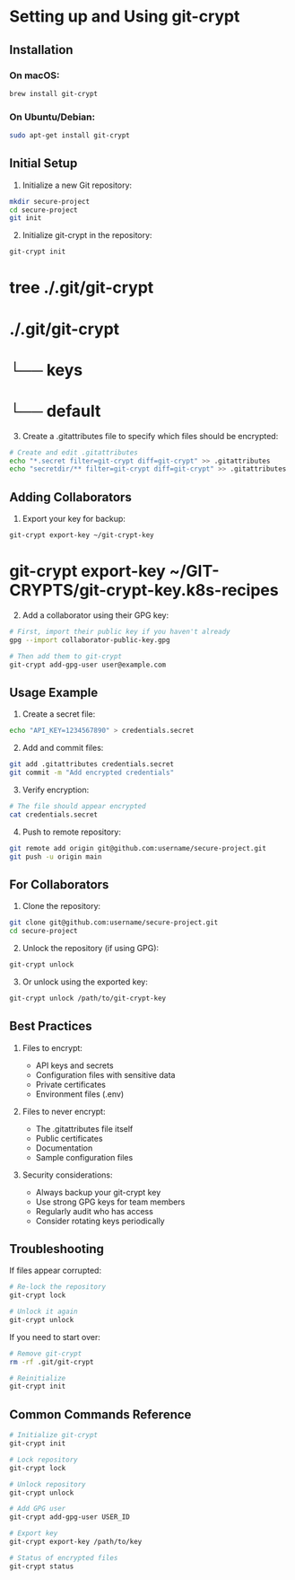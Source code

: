# Setting up and Using git-crypt

## Installation

### On macOS:
```bash
brew install git-crypt
```

### On Ubuntu/Debian:
```bash
sudo apt-get install git-crypt
```

## Initial Setup

1. Initialize a new Git repository:
```bash
mkdir secure-project
cd secure-project
git init
```

2. Initialize git-crypt in the repository:
```bash
git-crypt init
```

#  tree ./.git/git-crypt
# ./.git/git-crypt
# └── keys
#     └── default



3. Create a .gitattributes file to specify which files should be encrypted:
```bash
# Create and edit .gitattributes
echo "*.secret filter=git-crypt diff=git-crypt" >> .gitattributes
echo "secretdir/** filter=git-crypt diff=git-crypt" >> .gitattributes
```

## Adding Collaborators

1. Export your key for backup:
```bash
git-crypt export-key ~/git-crypt-key
```

# git-crypt export-key ~/GIT-CRYPTS/git-crypt-key.k8s-recipes


2. Add a collaborator using their GPG key:
```bash
# First, import their public key if you haven't already
gpg --import collaborator-public-key.gpg

# Then add them to git-crypt
git-crypt add-gpg-user user@example.com
```

## Usage Example

1. Create a secret file:
```bash
echo "API_KEY=1234567890" > credentials.secret
```

2. Add and commit files:
```bash
git add .gitattributes credentials.secret
git commit -m "Add encrypted credentials"
```

3. Verify encryption:
```bash
# The file should appear encrypted
cat credentials.secret
```

4. Push to remote repository:
```bash
git remote add origin git@github.com:username/secure-project.git
git push -u origin main
```

## For Collaborators

1. Clone the repository:
```bash
git clone git@github.com:username/secure-project.git
cd secure-project
```

2. Unlock the repository (if using GPG):
```bash
git-crypt unlock
```

3. Or unlock using the exported key:
```bash
git-crypt unlock /path/to/git-crypt-key
```

## Best Practices

1. Files to encrypt:
   - API keys and secrets
   - Configuration files with sensitive data
   - Private certificates
   - Environment files (.env)

2. Files to never encrypt:
   - The .gitattributes file itself
   - Public certificates
   - Documentation
   - Sample configuration files

3. Security considerations:
   - Always backup your git-crypt key
   - Use strong GPG keys for team members
   - Regularly audit who has access
   - Consider rotating keys periodically

## Troubleshooting

If files appear corrupted:
```bash
# Re-lock the repository
git-crypt lock

# Unlock it again
git-crypt unlock
```

If you need to start over:
```bash
# Remove git-crypt
rm -rf .git/git-crypt

# Reinitialize
git-crypt init
```

## Common Commands Reference

```bash
# Initialize git-crypt
git-crypt init

# Lock repository
git-crypt lock

# Unlock repository
git-crypt unlock

# Add GPG user
git-crypt add-gpg-user USER_ID

# Export key
git-crypt export-key /path/to/key

# Status of encrypted files
git-crypt status
```
